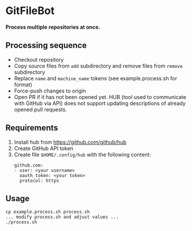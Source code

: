 GitFileBot
==========
**Process multiple repositories at once.**

## Processing sequence
- Checkout repository
- Copy source files from `add` subdirectory and remove files from `remove` subdirectory
- Replace `name` and `machine_name` tokens (see example.process.sh for format)
- Force-push changes to origin
- Open PR if it has not been opened yet. HUB (tool used to communicate with
  GitHub via API) does not support updating descriptions of already opened
  pull requests.

## Requirements
1. Install hub from https://github.com/github/hub
2. Create GitHub API token
3. Create file `$HOME/.config/hub` with the following content:
   ```
   github.com:
   - user: <your username>
     oauth_token: <your token>
     protocol: https
   ```

## Usage
```
cp example.process.sh process.sh
... modify process.sh and adjust values ...
./process.sh
```
